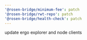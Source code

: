 ```yaml
---
'@rosen-bridge/minimum-fee': patch
'@rosen-bridge/rwt-repo': patch
'@rosen-bridge/health-check': patch
---
```


update ergo explorer and node clients
